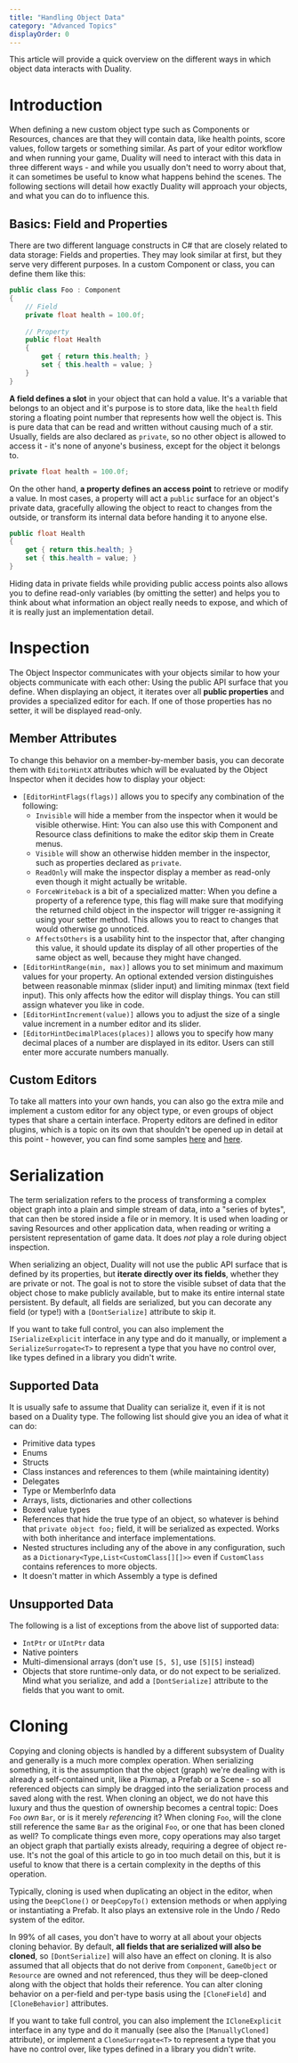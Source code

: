 ```yaml
---
title: "Handling Object Data"
category: "Advanced Topics"
displayOrder: 0
---
```


This article will provide a quick overview on the different ways in which object data interacts with Duality.

# Introduction

When defining a new custom object type such as Components or Resources, chances are that they will contain data, like health points, score values, follow targets or something similar. As part of your editor workflow and when running your game, Duality will need to interact with this data in three different ways - and while you usually don't need to worry about that, it can sometimes be useful to know what happens behind the scenes. The following sections will detail how exactly Duality will approach your objects, and what you can do to influence this.

## Basics: Field and Properties

There are two different language constructs in C# that are closely related to data storage: Fields and properties. They may look similar at first, but they serve very different purposes. In a custom Component or class, you can define them like this:

```C#
public class Foo : Component
{
    // Field
    private float health = 100.0f;
    
    // Property
    public float Health
    {
        get { return this.health; }
        set { this.health = value; }
    }
}
```

**A field defines a slot** in your object that can hold a value. It's a variable that belongs to an object and it's purpose is to store data, like the `health` field storing a floating point number that represents how well the object is. This is pure data that can be read and written without causing much of a stir. Usually, fields are also declared as `private`, so no other object is allowed to access it - it's none of anyone's business, except for the object it belongs to.

```C#
private float health = 100.0f;
```

On the other hand, **a property defines an access point** to retrieve or modify a value. In most cases, a property will act a `public` surface for an object's private data, gracefully allowing the object to react to changes from the outside, or transform its internal data before handing it to anyone else.

```C#
public float Health
{
    get { return this.health; }
    set { this.health = value; }
}
```

Hiding data in private fields while providing public access points also allows you to define read-only variables (by omitting the setter) and helps you to think about what information an object really needs to expose, and which of it is really just an implementation detail.

# Inspection

The Object Inspector communicates with your objects similar to how your objects communicate with each other: Using the public API surface that you define. When displaying an object, it iterates over all **public properties** and provides a specialized editor for each. If one of those properties has no setter, it will be displayed read-only.

## Member Attributes

To change this behavior on a member-by-member basis, you can decorate them with `EditorHintX` attributes which will be evaluated by the Object Inspector when it decides how to display your object:

- `[EditorHintFlags(flags)]` allows you to specify any combination of the following:
  - `Invisible` will hide a member from the inspector when it would be visible otherwise. Hint: You can also use this with Component and Resource class definitions to make the editor skip them in Create menus.
  - `Visible` will show an otherwise hidden member in the inspector, such as properties declared as `private`.
  - `ReadOnly` will make the inspector display a member as read-only even though it might actually be writable.
  - `ForceWriteback` is a bit of a specialized matter: When you define a property of a reference type, this flag will make sure that modifying the returned child object in the inspector will trigger re-assigning it using your setter method. This allows you to react to changes that would otherwise go unnoticed.
  - `AffectsOthers` is a usability hint to the inspector that, after changing this value, it should update its display of all other properties of the same object as well, because they might have changed.
- `[EditorHintRange(min, max)]` allows you to set minimum and maximum values for your property. An optional extended version distinguishes between reasonable minmax (slider input) and limiting minmax (text field input). This only affects how the editor will display things. You can still assign whatever you like in code.
- `[EditorHintIncrement(value)]` allows you to adjust the size of a single value increment in a number editor and its slider.
- `[EditorHintDecimalPlaces(places)]` allows you to specify how many decimal places of a number are displayed in its editor. Users can still enter more accurate numbers manually.

## Custom Editors

To take all matters into your own hands, you can also go the extra mile and implement a custom editor for any object type, or even groups of object types that share a certain interface. Property editors are defined in editor plugins, which is a topic on its own that shouldn't be opened up in detail at this point - however, you can find some samples [here](/AdamsLair/duality/tree/master/Source/Editor/DualityEditor/Controls/PropertyEditors) and [here](/AdamsLair/duality/tree/master/Source/Plugins/EditorBase/PropertyEditors).

# Serialization

The term serialization refers to the process of transforming a complex object graph into a plain and simple stream of data, into a "series of bytes", that can then be stored inside a file or in memory. It is used when loading or saving Resources and other application data, when reading or writing a persistent representation of game data. It does _not_ play a role during object inspection.

When serializing an object, Duality will not use the public API surface that is defined by its properties, but **iterate directly over its fields**, whether they are private or not. The goal is not to store the visible subset of data that the object chose to make publicly available, but to make its entire internal state persistent. By default, all fields are serialized, but you can decorate any field (or type!) with a `[DontSerialize]` attribute to skip it.

If you want to take full control, you can also implement the `ISerializeExplicit` interface in any type and do it manually, or implement a `SerializeSurrogate<T>` to represent a type that you have no control over, like types defined in a library you didn't write.

## Supported Data

It is usually safe to assume that Duality can serialize it, even if it is not based on a Duality type. The following list should give you an idea of what it can do:

- Primitive data types
- Enums
- Structs
- Class instances and references to them (while maintaining identity)
- Delegates
- Type or MemberInfo data
- Arrays, lists, dictionaries and other collections
- Boxed value types
- References that hide the true type of an object, so whatever is behind that `private object foo;` field, it will be serialized as expected. Works with both inheritance and interface implementations.
- Nested structures including any of the above in any configuration, such as a `Dictionary<Type,List<CustomClass[][]>>` even if `CustomClass` contains references to more objects.
- It doesn't matter in which Assembly a type is defined

## Unsupported Data

The following is a list of exceptions from the above list of supported data:

- `IntPtr` or `UIntPtr` data
- Native pointers
- Multi-dimensional arrays (don't use `[5, 5]`, use `[5][5]` instead)
- Objects that store runtime-only data, or do not expect to be serialized. Mind what you serialize, and add a `[DontSerialize]` attribute to the fields that you want to omit.

# Cloning

Copying and cloning objects is handled by a different subsystem of Duality and generally is a much more complex operation. When serializing something, it is the assumption that the object (graph) we're dealing with is already a self-contained unit, like a Pixmap, a Prefab or a Scene - so all referenced objects can simply be dragged into the serialization process and saved along with the rest. When cloning an object, we do not have this luxury and thus the question of ownership becomes a central topic: Does `Foo` _own_ `Bar`, or is it merely _referencing_ it? When cloning `Foo`, will the clone still reference the same `Bar` as the original `Foo`, or one that has been cloned as well? To complicate things even more, copy operations may also target an object graph that partially exists already, requiring a degree of object re-use. It's not the goal of this article to go in too much detail on this, but it is useful to know that there is a certain complexity in the depths of this operation.

Typically, cloning is used when duplicating an object in the editor, when using the `DeepClone()` or `DeepCopyTo()` extension methods or when applying or instantiating a Prefab. It also plays an extensive role in the Undo / Redo system of the editor.

In 99% of all cases, you don't have to worry at all about your objects cloning behavior. By default, **all fields that are serialized will also be cloned**, so `[DontSerialize]` will also have an effect on cloning. It is also assumed that all objects that do not derive from `Component`, `GameObject` or `Resource` are owned and not referenced, thus they will be deep-cloned along with the object that holds their reference. You can alter cloning behavior on a per-field and per-type basis using the `[CloneField]` and `[CloneBehavior]` attributes.

If you want to take full control, you can also implement the `ICloneExplicit` interface in any type and do it manually (see also the `[ManuallyCloned]` attribute), or implement a `CloneSurrogate<T>` to represent a type that you have no control over, like types defined in a library you didn't write.

